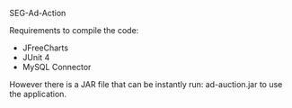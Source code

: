 SEG-Ad-Action

Requirements to compile the code:
 * JFreeCharts
 * JUnit 4
 * MySQL Connector

However there is a JAR file that can be instantly run: ad-auction.jar to use the application.
